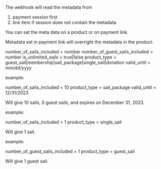 The webhook will read the metadata from
 1. payment session first
 2. line item if session does not contain the metadata

You can set the meta data on a product or on payment link.

Metadata set in payment link will overright the metadata in the product.

number_of_sails_included = number
number_of_guest_sails_included = number
is_unlimited_sails = true|false
product_type = guest_sail|membership|sail_package|single_sail|donation
valid_until = mm/dd/yyyy

example:

number_of_sails_included = 10
product_type = sail_package
valid_until = 12/31/2023

Will give 10 sails, 0 guest sails, and expires on December 31, 2023.

example:

number_of_sails_included = 1
product_type = single_sail

Will give 1 sail.

example:

number_of_guest_sails_included = 1
product_type = guest_sail

Will give 1 guest sail.
